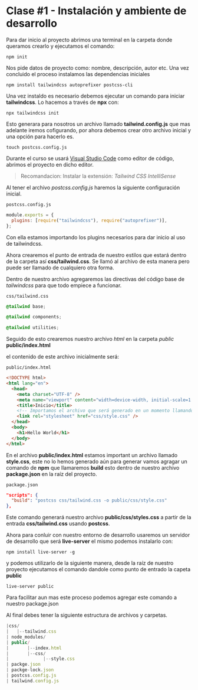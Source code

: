 # Clase #1 - Instalación y ambiente de desarrollo

Para dar inicio al proyecto abrimos una terminal en la carpeta donde queramos crearlo y ejecutamos el comando:

`npm init`

Nos pide datos de proyecto como: nombre, descripción, autor etc. Una vez concluido el proceso instalamos las dependencias iniciales

`npm install tailwindcss autoprefixer postcss-cli`

Una vez instaldo es necesario debemos ejecutar un comando para iniciar **tailwindcss**. Lo hacemos a través de **npx** con:

`npx tailwindcss init`

Esto generara para nosotros un archivo llamado **tailwind.config.js** que mas adelante iremos cofigurando, por ahora debemos crear otro archivo inicial y una opción para hacerlo es.

`touch postcss.config.js`

Durante el curso se usará [Visual Studio Code](https://code.visualstudio.com/) como editor de código, abrimos el proyecto en dicho editor.

> Recomandacion: Instalar la extensión: _Tailwind CSS IntelliSense_

Al tener el archivo _postcss.config.js_ haremos la siguiente configuración inicial.

`postcss.config.js`

```js
module.exports = {
  plugins: [require("tailwindcss"), require("autoprefixer")],
};
```

Con ella estamos importando los plugins necesarios para dar inicio al uso de tailwindcss.

Ahora crearemos el punto de entrada de nuestro estilos que estará dentro de la carpeta así **css/tailwind.css**. Se llamó al archivo de esta manera pero puede ser llamado de cualquiero otra forma.

Dentro de nuestro archivo agregaremos las directivas del código base de _tailwindcss_ para que todo empiece a funcionar.

`css/tailwind.css`

```css
@tailwind base;

@tailwind components;

@tailwind utilities;
```

Seguido de esto crearemos nuestro archivo _html_ en la carpeta _public_
**public/index.html**

el contenido de este archivo inicialmente será:

`public/index.html`

```html
<!DOCTYPE html>
<html lang="en">
  <head>
    <meta charset="UTF-8" />
    <meta name="viewport" content="width=device-width, initial-scale=1.0" />
    <title>Inicio</title>
    <!-- Importamos el archivo que será generado en un momento llamandolo -->
    <link rel="stylesheet" href="css/style.css" />
  </head>
  <body>
    <h1>Hello World</h1>
  </body>
</html>
```

En el archivo **public/index.html** estamos important un archivo llamado **style.css**, este no lo hemos generado aún para generar vamos agragar un comando de **npm** que llamaremos **build** esto dentro de nuestro archivo **package.json** en la raíz del proyecto.

`package.json`

```json
"scripts": {
  "build": "postcss css/tailwind.css -o public/css/style.css"
},
```

Este comando generará nuestro archivo **public/css/styles.css** a partir de la entrada **css/tailwind.css** usando **postcss**.

Ahora para conluir con nuestro entorno de desarrollo usaremos un servidor de desarrollo que será **live-server** el mismo podemos instalarlo con:

`npm install live-server -g`

y podemos utilizarlo de la siguiente manera, desde la raíz de nuestro proyecto ejecutamos el comando dandole como punto de entrado la capeta **public**

`live-server public`

Para facilitar aun mas este proceso podemos agregar este comando a nuestro package.json

Al final debes tener la siguiente estructura de archivos y carpetas.

```js
|css/
|   |--tailwind.css
| node_modules/
| public/
|       |--index.html
|       |--css/
|             |--style.css
| packge.json
| packge-lock.json
| postcss.config.js
| tailwind.config.js
```
